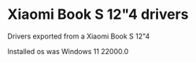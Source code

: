 # Xiaomi Book S 12"4 drivers
Drivers exported from a Xiaomi Book S 12"4

Installed os was Windows 11 22000.0

